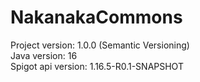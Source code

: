 # NakanakaCommons
Project version: 1.0.0 (Semantic Versioning)<br>
Java version: 16<br>
Spigot api version: 1.16.5-R0.1-SNAPSHOT<br>
